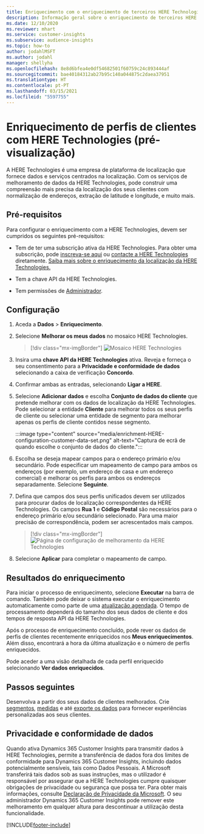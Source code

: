 ```yaml
---
title: Enriquecimento com o enriquecimento de terceiros HERE Technologies
description: Informação geral sobre o enriquecimento de terceiros HERE Technologies.
ms.date: 12/10/2020
ms.reviewer: mhart
ms.service: customer-insights
ms.subservice: audience-insights
ms.topic: how-to
author: jodahlMSFT
ms.author: jodahl
manager: shellyha
ms.openlocfilehash: 8e8d6bfea4e0df54682501f60759c24c893444af
ms.sourcegitcommit: bae40184312ab27b95c140a044875c2daea37951
ms.translationtype: HT
ms.contentlocale: pt-PT
ms.lasthandoff: 03/15/2021
ms.locfileid: "5597755"
---
```

# <a name="enrichment-of-customer-profiles-with-here-technologies-preview"></a>Enriquecimento de perfis de clientes com HERE Technologies (pré-visualização)

A HERE Technologies é uma empresa de plataforma de localização que fornece dados e serviços centrados na localização. Com os serviços de melhoramento de dados da HERE Technologies, pode construir uma compreensão mais precisa da localização dos seus clientes com normalização de endereços, extração de latitude e longitude, e muito mais.

## <a name="prerequisites"></a>Pré-requisitos

Para configurar o enriquecimento com a HERE Technologies, devem ser cumpridos os seguintes pré-requisitos:

- Tem de ter uma subscrição ativa da HERE Technologies. Para obter uma subscrição, pode [inscreva-se aqui](https://developer.here.com/sign-up?utm_medium=referral&utm_source=Microsoft-Dynamics-CI&create=Freemium-Basic) ou [contacte a HERE Technologies](https://developer.here.com/help?utm_medium=referral&utm_source=Microsoft-Dynamics-CI#how-can-we-help-you) diretamente. [Saiba mais sobre o enriquecimento da localização da HERE Technologies.](https://developer.here.com/location-enrichment?cid=Dev-MicrosoftDynamics-DB-0-Dev-&utm_source=MicrosoftDynamics&utm_medium=referral&utm_campaign=Online_Dev_ReferralMicrosoft)

- Tem a chave API da HERE Technologies.

- Tem permissões de [Administrador](permissions.md#administrator).

## <a name="configuration"></a>Configuração

1. Aceda a **Dados** > **Enriquecimento**.

1. Selecione **Melhorar os meus dados** no mosaico HERE Technologies.

   > [!div class="mx-imgBorder"]
   > ![Mosaico HERE Technologies](media/HERE-tile.png "Mosaico HERE Technologies")

1. Insira uma **chave API da HERE Technologies** ativa. Reveja e forneça o seu consentimento para a **Privacidade e conformidade de dados** selecionando a caixa de verificação **Concordo**. 

1. Confirmar ambas as entradas, selecionando **Ligar a HERE**.

1.  Selecione **Adicionar dados** e escolha **Conjunto de dados do cliente** que pretende melhorar com os dados de localização da HERE Technologies. Pode selecionar a entidade **Cliente** para melhorar todos os seus perfis de cliente ou selecionar uma entidade de segmento para melhorar apenas os perfis de cliente contidos nesse segmento.

    :::image type="content" source="media/enrichment-HERE-configuration-customer-data-set.png" alt-text="Captura de ecrã de quando escolhe o conjunto de dados do cliente.":::

1. Escolha se deseja mapear campos para o endereço primário e/ou secundário. Pode especificar um mapeamento de campo para ambos os endereços (por exemplo, um endereço de casa e um endereço comercial) e melhorar os perfis para ambos os endereços separadamente. Selecione **Seguinte**.

1. Defina que campos dos seus perfis unificados devem ser utilizados para procurar dados de localização correspondentes da HERE Technologies. Os campos **Rua 1** e **Código Postal** são necessários para o endereço primário e/ou secundário selecionado. Para uma maior precisão de correspondência, podem ser acrescentados mais campos.

   > [!div class="mx-imgBorder"]
   > ![Página de configuração de melhoramento da HERE Technologies](media/enrichment-HERE-configuration.png "Página de configuração de melhoramento da HERE Technologies")

1. Selecione **Aplicar** para completar o mapeamento de campo.

## <a name="enrichment-results"></a>Resultados do enriquecimento

Para iniciar o processo de enriquecimento, selecione **Executar** na barra de comando. Também pode deixar o sistema executar o enriquecimento automaticamente como parte de uma [atualização agendada](system.md#schedule-tab). O tempo de processamento dependerá do tamanho dos seus dados de cliente e dos tempos de resposta API da HERE Technologies.

Após o processo de enriquecimento concluído, pode rever os dados de perfis de clientes recentemente enriquecidos nos **Meus enriquecimentos**. Além disso, encontrará a hora da última atualização e o número de perfis enriquecidos.

Pode aceder a uma visão detalhada de cada perfil enriquecido selecionando **Ver dados enriquecidos**.

## <a name="next-steps"></a>Passos seguintes

Desenvolva a partir dos seus dados de clientes melhorados. Crie [segmentos](segments.md), [medidas](measures.md) e até [exporte os dados](export-destinations.md) para fornecer experiências personalizadas aos seus clientes.

## <a name="data-privacy-and-compliance"></a>Privacidade e conformidade de dados

Quando ativa Dynamics 365 Customer Insights para transmitir dados à HERE Technologies, permite a transferência de dados fora dos limites de conformidade para Dynamics 365 Customer Insights, incluindo dados potencialmente sensíveis, tais como Dados Pessoais. A Microsoft transferirá tais dados sob as suas instruções, mas o utilizador é responsável por assegurar que a HERE Technologies cumpre quaisquer obrigações de privacidade ou segurança que possa ter. Para obter mais informações, consulte [Declaração de Privacidade da Microsoft](https://go.microsoft.com/fwlink/?linkid=396732).
O seu administrador Dynamics 365 Customer Insights pode remover este melhoramento em qualquer altura para descontinuar a utilização desta funcionalidade.


[!INCLUDE[footer-include](../includes/footer-banner.md)]